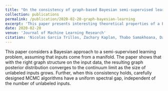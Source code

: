```yaml
---
title: "On the consistency of graph-based Bayesian semi-supervised learning and the scalability of sampling algorithms"
collection: publications
permalink: /publication/2020-02-20-graph-bayesian-learning
excerpt: 'This paper presents interesting theoretical properties of a Bayesian approach to semi-supervised learning on graphs.'
date: 2020-02-20
venue: 'Journal of Machine Learning Research'
citation: 'Nicolas Garcia Trillos, Zachary Kaplan, Thabo Samakhoana, Daniel Sanz-Alonso. (2020). &quot;On the consistency of graph-based Bayesian semi-supervised learning and the scalability of sampling algorithms.&quot; <i>Journal of Machine Learning Research</i>. 21(28).'
---
```


This paper considers a Bayesian approach to a semi-supervised learning problem, assuming that inputs come from a manifold. The paper shows that with the right graph structure on the input data, the resulting graph posterior distribution converges to the continuum limit as the size of unlabeled inputs grows. Further, when this consistency holds, carefully designed MCMC algorithms have a uniform spectral gap, independent of the number of unlabeled inputs.
